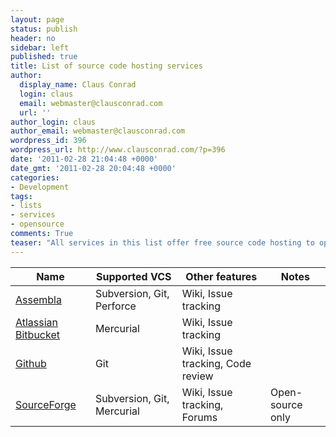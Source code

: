```yaml
---
layout: page
status: publish
header: no
sidebar: left
published: true
title: List of source code hosting services
author:
  display_name: Claus Conrad
  login: claus
  email: webmaster@clausconrad.com
  url: ''
author_login: claus
author_email: webmaster@clausconrad.com
wordpress_id: 396
wordpress_url: http://www.clausconrad.com/?p=396
date: '2011-02-28 21:04:48 +0000'
date_gmt: '2011-02-28 20:04:48 +0000'
categories:
- Development
tags:
- lists
- services
- opensource
comments: True
teaser: "All services in this list offer free source code hosting to open-source projects, and some also have free starter plans available."
---
```

| Name | Supported VCS | Other features | Notes |
| --- | --- | --- | --- |
| [Assembla](https://www.assembla.com/) | Subversion, Git, Perforce | Wiki, Issue tracking |
| [Atlassian Bitbucket](https://bitbucket.org/) | Mercurial | Wiki, Issue tracking |
| [Github](https://www.github.com/) | Git | Wiki, Issue tracking, Code review |
| [SourceForge](https://sourceforge.net/) | Subversion, Git, Mercurial | Wiki, Issue tracking, Forums | Open-source only |
